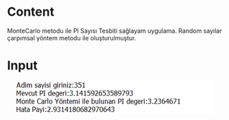
# Content
MonteCarlo metodu ile PI Sayısı Tesbiti sağlayam uygulama.
Random sayılar çarpımsal yöntem metodu ile oluşturulmuştur.

# Input
<p align="center">
    <img src="https://raw.githubusercontent.com/SouL-H/Go/master/Monte%20Carlo%20method%20for%20PI/img/PI.png"  alt="Observer">
</p>
